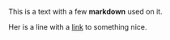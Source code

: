This is a text with a few __markdown__ used on it.

Her is a line with a [link](https://www.youtube.com/watch?v=dQw4w9WgXcQ) to something nice.
